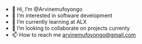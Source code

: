 - 👋 Hi, I’m @Arvinemufoyongo
- 👀 I’m interested in software development
- 🌱 I’m currently learning at ALX 
- 💞️ I’m looking to collaborate on projects currenty
- 📫 How to reach me arvinemufoyongo@gmail.com

<!---
Arvinemufoyongo/Arvinemufoyongo is a ✨ special ✨ repository because its `README.md` (this file) appears on your GitHub profile.
You can click the Preview link to take a look at your changes.
--->
